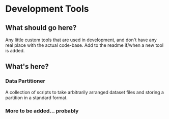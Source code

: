 # Development Tools
## What should go here?
Any little custom tools that are used in development, and don't have any real place with the
actual code-base. Add to the readme if/when a new tool is added.

## What's here?
### Data Partitioner
A collection of scripts to take arbitrarily arranged dataset files and storing a partition in a
standard format.

### More to be added... probably
